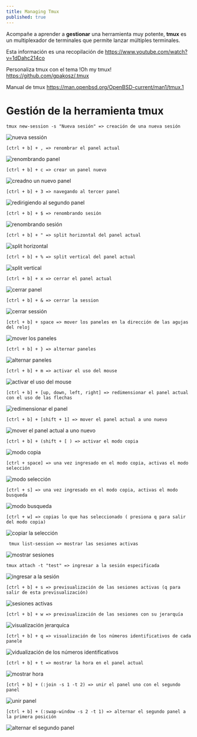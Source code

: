 ```yaml
---
title: Managing Tmux
published: true
---
```


Acompañe a aprender a **gestionar** una herramienta muy potente, **tmux** es un multiplexador de terminales que permite lanzar múltiples terminales.

Esta información es una recopilación de  <https://www.youtube.com/watch?v=1dDahc214co>

Personaliza tmux con el tema !Oh my tmux! <https://github.com/gpakosz/.tmux>

Manual de tmux <https://man.openbsd.org/OpenBSD-current/man1/tmux.1>

# [](#header-1)Gestión de la herramienta tmux

    tmux new-session -s "Nueva sesión" => creación de una nueva sesión

![nueva sessión](./../assets/tmux/sesion-iniciada.PNG)

    [ctrl + b] + , => renombrar el panel actual  

![renombrando panel](./../assets/tmux/renombrando-panel.PNG)

    [ctrl + b] + c => crear un panel nuevo

![creadno un nuevo panel](./../assets/tmux/nuevo-panel.PNG)

    [ctrl + b] + 3 => navegando al tercer panel

![redirigiendo al segundo panel](../assets/tmux/tercer-panel.PNG)

    [ctrl + b] + $ => renombrando sesión

![renombrando sesión](./../assets/tmux/renombrando-sesion.PNG)

    [ctrl + b] + " => split horizontal del panel actual

![split horizontal](./../assets/tmux/split-horizontal.PNG)

    [ctrl + b] + % => split vertical del panel actual

![split vertical](./../assets/tmux/split-vertical.PNG)

    [ctrl + b] + x => cerrar el panel actual

![cerrar panel](./../assets/tmux/cerrar-panel-actual.PNG)

    [ctrl + b] + & => cerrar la session

![cerrar sessión](./../assets/tmux/cerrar-sesion.PNG)

    [ctrl + b] + space => mover los paneles en la dirección de las agujas del reloj

![mover los paneles](./../assets/tmux/mover-panel-reloj.PNG)

    [ctrl + b] + } => alternar paneles

![alternar paneles](./../assets/tmux/alternar-panel.PNG)


    [ctrl + b] + m => activar el uso del mouse

![activar el uso del mouse](./../assets/tmux/modo-mouse.PNG)

    [ctrl + b] + [up, down, left, right] => redimensionar el panel actual con el uso de las flechas

![redimensionar el panel](./../assets/tmux/resize-panel.PNG)

    [ctrl + b] + [shift + 1] => mover el panel actual a uno nuevo

![mover el panel actual a uno nuevo](./../assets/tmux/move-current-panel.PNG)

    [ctrl + b] + (shift + [ ) => activar el modo copia

![modo copia](./../assets/tmux/modo-copia.PNG)

    [ctrl + space] => una vez ingresado en el modo copia, activas el modo selección

![modo selección](./../assets/tmux/modo-seleccion.PNG)

    [ctrl + s] => una vez ingresado en el modo copia, activas el modo busqueda

![modo busqueda](./../assets/tmux/modo-busqueda.PNG)

    [ctrl + w] => copias lo que has seleccionado ( presiona q para salir del modo copia)

![copiar la selección](./../assets/tmux/copiar-texto.PNG)

     tmux list-session => mostrar las sesiones activas

![mostrar sesiones](./../assets/tmux/session-list.PNG)

    tmux attach -t "test" => ingresar a la sesión especificada

![ingresar a la sesión](./../assets/tmux/ingresar-sesion.PNG)

    [ctrl + b] + s => previsualización de las sesiones activas (q para salir de esta previsualización)

![sesiones activas](./../assets/tmux/sesiones-activas.PNG)

    [ctrl + b] + w => previsualización de las sesiones con su jerarquía

![visualización jerarquíca](./assets/tmux/jerarquia-sesiones.PNG)

    [ctrl + b] + q => visualización de los números identificativos de cada panele

![vidualización de los números identificativos](./assets/tmux/numero-panel.PNG)

    [ctrl + b] + t => mostrar la hora en el panel actual

![mostrar hora](./../assets/tmux/hora.PNG)

    [ctrl + b] + (:join -s 1 -t 2) => unir el panel uno con el segundo panel

![unir panel](./../assets/tmux/unir-panel.PNG)

    [ctrl + b] + (:swap-window -s 2 -t 1) => alternar el segundo panel a la primera posición

![alternar el segundo panel](./../assets/tmux/swap-panel.PNG)

